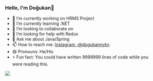### Hello, I'm Doğukan👋

- 🔭 I’m currently working on HRMS Project
- 🌱 I’m currently learning .NET
- 👯 I’m looking to collaborate on 
- 🤔 I’m looking for help with Redux
- 💬 Ask me about Java/Spring
- 📫 How to reach me: [Instagram -@dogukannykn](https://www.instagram.com/dogukannykn/)
- 😄 Pronouns: He/His
- ⚡ Fun fact: You could have written 9999999 lines of code while you were reading this.

<img src="https://github-readme-stats.vercel.app/api?username=dogukanuykun&&show_icons=true&title_color=fff54f&icon_color=bb2acf&text_color=daf7dc&bg_color=151515">
